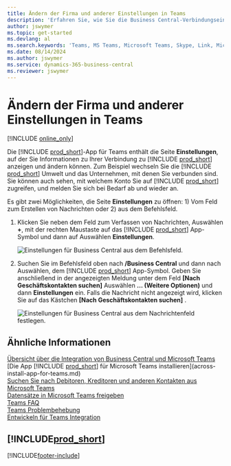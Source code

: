 ```yaml
---
title: Ändern der Firma und anderer Einstellungen in Teams
description: 'Erfahren Sie, wie Sie die Business Central-Verbindungseinstellungen von Microsoft Teams ändern.'
author: jswymer
ms.topic: get-started
ms.devlang: al
ms.search.keywords: 'Teams, MS Teams, Microsoft Teams, Skype, Link, Microsoft 365, settings, search'
ms.date: 08/14/2024
ms.author: jswymer
ms.service: dynamics-365-business-central
ms.reviewer: jswymer
---
```


# Ändern der Firma und anderer Einstellungen in Teams

[!INCLUDE [online_only](includes/online_only.md)]

Die [!INCLUDE [prod_short](includes/prod_short.md)]-App für Teams enthält die Seite **Einstellungen**, auf der Sie Informationen zu Ihrer Verbindung zu [!INCLUDE [prod_short](includes/prod_short.md)] anzeigen und ändern können. Zum Beispiel wechseln Sie die [!INCLUDE [prod_short](includes/prod_short.md)] Umwelt und das Unternehmen, mit denen Sie verbunden sind. Sie können auch sehen, mit welchem Konto Sie auf [!INCLUDE [prod_short](includes/prod_short.md)] zugreifen, und melden Sie sich bei Bedarf ab und wieder an.

Es gibt zwei Möglichkeiten, die Seite **Einstellungen** zu öffnen: 1) Vom Feld zum Erstellen von Nachrichten oder 2) aus dem Befehlsfeld.

1. Klicken Sie neben dem Feld zum Verfassen von Nachrichten, Auswählen **+**, mit der rechten Maustaste auf das [!INCLUDE [prod_short](includes/prod_short.md)] App-Symbol und dann auf Auswählen **Einstellungen**.

    ![Einstellungen für Business Central aus dem Befehlsfeld.](media/teams-settings-message-box-2.png)

2. Suchen Sie im Befehlsfeld oben nach  **/Business Central**  und dann nach Auswählen, dem [!INCLUDE [prod_short](includes/prod_short.md)] App-Symbol. Geben Sie anschließend in der angezeigten Meldung unter dem Feld  **[Nach Geschäftskontakten suchen]**  Auswählen **… (Weitere Optionen)**  und dann  **Einstellungen** ein. Falls die Nachricht nicht angezeigt wird, klicken Sie auf das Kästchen  **[Nach Geschäftskontakten suchen]** .

   ![Einstellungen für Business Central aus dem Nachrichtenfeld festlegen.](media/teams-settings-command-box-2.png)

## Ähnliche Informationen

[Übersicht über die Integration von Business Central und Microsoft Teams](across-teams-overview.md)  
[Die App [!INCLUDE [prod_short](includes/prod_short.md)] für Microsoft Teams installieren](across-install-app-for-teams.md)  
[Suchen Sie nach Debitoren, Kreditoren und anderen Kontakten aus Microsoft Teams](across-search-contacts-teams.md)  
[Datensätze in Microsoft Teams freigeben](across-working-with-teams.md)  
[Teams FAQ](teams-faq.md)  
[Teams Problembehebung](admin-teams-troubleshooting.md)  
[Entwickeln für Teams Integration](/dynamics365/business-central/dev-itpro/developer/devenv-develop-for-teams)  

## [!INCLUDE[prod_short](includes/free_trial_md.md)]  


[!INCLUDE[footer-include](includes/footer-banner.md)]